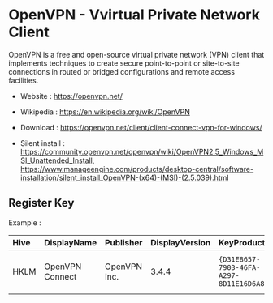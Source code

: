 # OpenVPN - Vvirtual Private Network Client

OpenVPN is a free and open-source virtual private network (VPN) client
that implements techniques to create secure point-to-point or site-to-site
connections in routed or bridged configurations and remote access facilities.

* Website : https://openvpn.net/
* Wikipedia : https://en.wikipedia.org/wiki/OpenVPN

* Download : https://openvpn.net/client/client-connect-vpn-for-windows/
* Silent install : https://community.openvpn.net/openvpn/wiki/OpenVPN2.5_Windows_MSI_Unattended_Install,
	https://www.manageengine.com/products/desktop-central/software-installation/silent_install_OpenVPN-(x64)-(MSI)-(2.5.039).html

## Register Key

Example :

 | Hive | DisplayName | Publisher | DisplayVersion | KeyProduct | UninstallExe |
 |:---- |:----------- |:--------- |:-------------- |:---------- |:------------ |
 | HKLM | OpenVPN Connect | OpenVPN Inc. | 3.4.4 | `{D31E8657-7903-46FA-A297-8D11E16D6A83}` | `MsiExec.exe /X{D31E8657-7903-46FA-A297-8D11E16D6A83}` |
